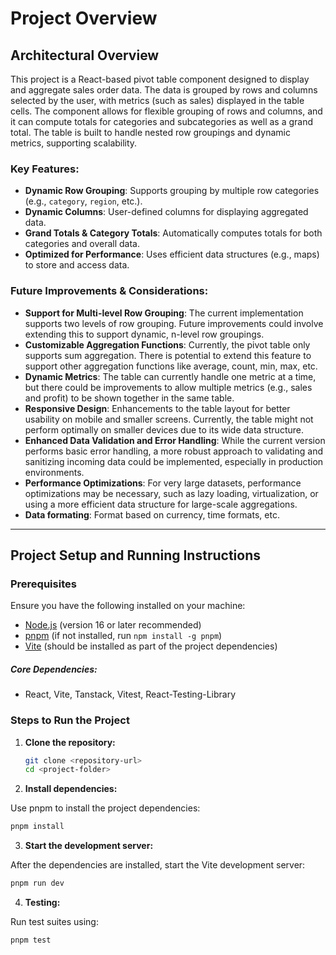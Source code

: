 # Project Overview

## Architectural Overview

This project is a React-based pivot table component designed to display and aggregate sales order data. The data is grouped by rows and columns selected by the user, with metrics (such as sales) displayed in the table cells. The component allows for flexible grouping of rows and columns, and it can compute totals for categories and subcategories as well as a grand total. The table is built to handle nested row groupings and dynamic metrics, supporting scalability.

### Key Features:

- **Dynamic Row Grouping**: Supports grouping by multiple row categories (e.g., `category`, `region`, etc.).
- **Dynamic Columns**: User-defined columns for displaying aggregated data.
- **Grand Totals & Category Totals**: Automatically computes totals for both categories and overall data.
- **Optimized for Performance**: Uses efficient data structures (e.g., maps) to store and access data.

### Future Improvements & Considerations:

- **Support for Multi-level Row Grouping**: The current implementation supports two levels of row grouping. Future improvements could involve extending this to support dynamic, n-level row groupings.
- **Customizable Aggregation Functions**: Currently, the pivot table only supports sum aggregation. There is potential to extend this feature to support other aggregation functions like average, count, min, max, etc.
- **Dynamic Metrics**: The table can currently handle one metric at a time, but there could be improvements to allow multiple metrics (e.g., sales and profit) to be shown together in the same table.
- **Responsive Design**: Enhancements to the table layout for better usability on mobile and smaller screens. Currently, the table might not perform optimally on smaller devices due to its wide data structure.
- **Enhanced Data Validation and Error Handling**: While the current version performs basic error handling, a more robust approach to validating and sanitizing incoming data could be implemented, especially in production environments.
- **Performance Optimizations**: For very large datasets, performance optimizations may be necessary, such as lazy loading, virtualization, or using a more efficient data structure for large-scale aggregations.
- **Data formating**: Format based on currency, time formats, etc.

---

## Project Setup and Running Instructions

### Prerequisites

Ensure you have the following installed on your machine:

- [Node.js](https://nodejs.org/en/) (version 16 or later recommended)
- [pnpm](https://pnpm.io/) (if not installed, run `npm install -g pnpm`)
- [Vite](https://vitejs.dev/) (should be installed as part of the project dependencies)

##### Core Dependencies:

- React, Vite, Tanstack, Vitest, React-Testing-Library

### Steps to Run the Project

1. **Clone the repository:**

   ```bash
   git clone <repository-url>
   cd <project-folder>
   ```

2. **Install dependencies:**

Use pnpm to install the project dependencies:

```bash
pnpm install
```

3. **Start the development server:**

After the dependencies are installed, start the Vite development server:

```bash
pnpm run dev
```

4. **Testing:**

Run test suites using:

```bash
pnpm test
```
